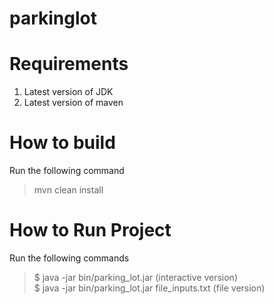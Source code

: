 # parkinglot

# Requirements
  1. Latest version of JDK
  2. Latest version of maven
 
 # How to build
  Run the following command
  > mvn clean install
 
 # How to Run Project
  Run the following commands
  > $ java -jar bin/parking_lot.jar (interactive version) <br>
  > $ java -jar bin/parking_lot.jar file_inputs.txt (file version)
